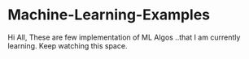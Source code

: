 # Machine-Learning-Examples

Hi All, These are few implementation of ML Algos ..that I am currently learning. Keep watching this space.
